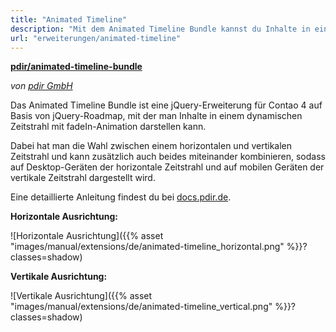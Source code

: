 ```yaml
---
title: "Animated Timeline"
description: "Mit dem Animated Timeline Bundle kannst du Inhalte in einem horizontalen oder vertikalen Zeitstrahl darstellen."
url: "erweiterungen/animated-timeline"
---
```


**[pdir/animated-timeline-bundle](https://packagist.org/packages/pdir/animated-timeline-bundle)**

_von [pdir GmbH](https://www.pdir.de)_

Das Animated Timeline Bundle ist eine jQuery-Erweiterung für Contao 4 auf Basis von jQuery-Roadmap, mit der man Inhalte 
in einem dynamischen Zeitstrahl mit fadeIn-Animation darstellen kann.

Dabei hat man die Wahl zwischen einem horizontalen und vertikalen Zeitstrahl und kann zusätzlich auch beides 
miteinander kombinieren, sodass auf Desktop-Geräten der horizontale Zeitstrahl und auf mobilen Geräten der vertikale 
Zeitstrahl dargestellt wird.

Eine detaillierte Anleitung findest du bei [docs.pdir.de](https://docs.pdir.de/#/animated-timeline/index).

**Horizontale Ausrichtung:**

![Horizontale Ausrichtung]({{% asset "images/manual/extensions/de/animated-timeline_horizontal.png" %}}?classes=shadow)

**Vertikale Ausrichtung:**

![Vertikale Ausrichtung]({{% asset "images/manual/extensions/de/animated-timeline_vertical.png" %}}?classes=shadow)
